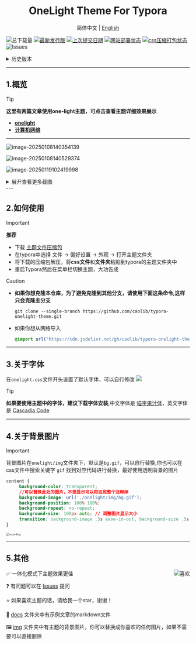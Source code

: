 <h1 align='center'>OneLight Theme For Typora</h1>

<p align="center">
    简体中文
    |
    <a href="https://github.com/caolib/typora-onelight-theme/blob/onelight/docs/README_en.md">English</a>
</p>


![总下载量](https://img.shields.io/github/downloads/caolib/typora-onelight-theme/total?labelColor=grey&color=blue)
[![最新发行版](https://img.shields.io/github/v/release/caolib/typora-onelight-theme?labelColor=grey&color=red)](https://github.com/caolib/typora-onelight-theme/releases)
[![上次提交日期](https://img.shields.io/github/last-commit/caolib/typora-onelight-theme?labelColor=grey&color=blue)](https://github.com/caolib/typora-onelight-theme/activity)
[![网站部署状态](https://api.netlify.com/api/v1/badges/6ca72e1b-7dc6-4d51-8542-e07bf9ad0a88/deploy-status)](https://typora-theme.netlify.app)
[![css压缩打包状态](https://github.com/caolib/typora-onelight-theme/actions/workflows/css-compress.yml/badge.svg)](https://github.com/caolib/typora-onelight-theme/actions/workflows/css-compress.yml)
![Issues](https://img.shields.io/github/issues/caolib/typora-onelight-theme)

<details><summary><kbd>历史版本</summary></kbd>
  <img src="https://img.shields.io/github/downloads/caolib/typora-onelight-theme/v1.4.1/total"></br>
  <img src="https://img.shields.io/github/downloads/caolib/typora-onelight-theme/v1.4.0/total"></br>
  <img src="https://img.shields.io/github/downloads/caolib/typora-onelight-theme/v1.3.0/total"></br>
  <img src="https://img.shields.io/github/downloads/caolib/typora-onelight-theme/v1.2.4/total"></br>
  <img src="https://img.shields.io/github/downloads/caolib/typora-onelight-theme/v1.2.3/total"></br>
  <img src="https://img.shields.io/github/downloads/caolib/typora-onelight-theme/v1.2.0/total"></br>
  <img src="https://img.shields.io/github/downloads/caolib/typora-onelight-theme/v0.2.4/total"></br>
  <img src="https://img.shields.io/github/downloads/caolib/typora-onelight-theme/v0.2.3/total"></br>
  <img src="https://img.shields.io/github/downloads/caolib/typora-onelight-theme/v0.2.2/total"/></br>
  <img src="https://img.shields.io/github/downloads/caolib/typora-onelight-theme/v0.2.1/total"/></br>
  <img src="https://img.shields.io/github/downloads/caolib/typora-onelight-theme/v0.1.0/total"/></br>
  <img src="https://img.shields.io/github/downloads/caolib/typora-onelight-theme/v0.0.6/total"/></br>
  <img src="https://img.shields.io/github/downloads/caolib/typora-onelight-theme/v0.0.5/total"/></br>
</details>

---

## **1.概览**


> [!tip]
> **这里有两篇文章使用one-light主题，可点击查看主题详细效果展示**
>
> - **[onelight](https://bin-sites.pages.dev/onelight)**
> - **[计算机网络](https://bin-sites.pages.dev/net/计算机网络)**

---

![image-20250108140354139](https://s2.loli.net/2025/01/08/fNQF1ZCOgGydEUL.png)

![image-20250108140529374](https://s2.loli.net/2025/01/08/aMkKwdmVuTCtW4G.png)

![image-20250119102419998](https://s2.loli.net/2025/01/19/4jotBCzeDdlAwfF.png)

<details><summary><kbd>展开查看更多截图</summary></kbd>
  <img src="https://s2.loli.net/2025/01/08/Ir1mgZCto4YS6lj.png"></br>
  <img src="https://s2.loli.net/2025/01/08/ugxkC5UyvqGw6iP.png"></br>
  <img src="https://s2.loli.net/2025/01/08/cAgBOqFoCMYE8S6.png"></br>
	一体化菜单界面
  <img src="https://s2.loli.net/2025/01/08/QF2UA9zPOW5X6ji.png"></br>
</details>
---

## **2.如何使用**

> [!important]
>
> **推荐**
>
> - 下载 [主题文件压缩包](https://github.com/caolib/typora-onelight-theme/releases)
> - 在typora中选择 文件 → 偏好设置 → 外观 → 打开主题文件夹
> - 将下载的压缩包解压，将**css文件**和**文件夹**粘贴到typora的主题文件夹中
> - 重启Typora然后在菜单栏切换主题，大功告成



> [!caution]
>
> - **如果你想克隆本仓库，为了避免克隆到其他分支，请使用下面这条命令,这样只会克隆主分支**
>
>   ```shell
>   git clone --single-branch https://github.com/caolib/typora-onelight-theme.git
>   ```
>
> - 如果你想从网络导入
>
>   ```css
>   @import url("https://cdn.jsdelivr.net/gh/caolib/typora-onelight-theme@onelight/dist/onelight.min.css");
>   ```

---

## **3.关于字体**

在`onelight.css`文件开头设置了默认字体，可以自行修改
![](https://github.com/user-attachments/assets/ab75260f-cff0-43b7-b8e5-dfea38e8525c)

> [!tip] 
>
> **如果要使用主题中的字体，建议下载字体安装**,中文字体是 [喵字果汁体](https://cdn.jsdelivr.net/gh/caolib/cdn@main/fonts/MiaoZi-GuoZhiTi.ttf)，英文字体是 [Cascadia Code](https://cdn.jsdelivr.net/gh/caolib/cdn@main/fonts/CascadiaCode.ttf)

---

## **4.关于背景图片**

> [!important]
>
> 背景图片在`onelight/img`文件夹下，默认是`bg.gif`，可以自行替换,你也可以在css文件中搜索关键字 `gif` 找到对应代码进行替换，最好使用透明背景的图片
>
> ```css
> content {
>      background-color: transparent;
>      //可以替换此处的图片，不想显示可以将这段整个注释掉
>      background-image: url('./onelight/img/bg.gif');
>      background-position: 100% 100%;
>      background-repeat: no-repeat;
>      background-size: 100px auto; // 调整图片显示大小
>      transition: background-image .5s ease-in-out, background-size .5s ease-in-out
> }
> ```
>
> <img src="https://s2.loli.net/2024/12/15/Fn6LcrKWC2dlp1J.gif" alt="recording" style="zoom: 50%;" />
>
> 

---

## 5.其他



<img align='right' src="https://s2.loli.net/2025/01/04/zt7O3daMLDC5EHW.png" alt="喜欢" />✅ 一体化模式下主题效果更佳

❓ 有问题可以在 [Issues](https://github.com/caolib/typora-onelight-theme/issues) 提问

⭐ 如果喜欢主题的话，请给我一个star，谢谢！

📄 [docs](https://github.com/caolib/typora-onelight-theme/tree/onelight/docs) 文件夹中有示例文章的markdown文件

🖼️ [img](https://github.com/caolib/typora-onelight-theme/tree/onelight/onelight/img) 文件夹中有主题的背景图片，你可以替换成你喜欢的任何图片，如果不需要可以直接删除



